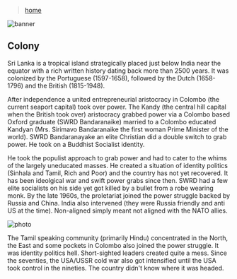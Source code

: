 > [home](../)

![banner](/governance/photos/banner.png)

## Colony

Sri Lanka is a tropical island strategically placed just below India near the equator with a rich written history dating back more than 2500 years.
It was colonized by the Portuguese (1597-1658), followed by the Dutch (1658-1796) and the British (1815-1948).

After independence a united entrepreneurial aristocracy in Colombo (the current seaport capital) took over power.  The Kandy (the central hill capital when the British took over) aristocracy grabbed power via a Colombo based Oxford graduate (SWRD Bandaranaike) married to a Colombo educated Kandyan (Mrs. Sirimavo Bandaranaike the first woman Prime Minister of the world).  SWRD Bandaranayake an elite Christian did a double switch to grab power.  He took on a Buddhist Socialist identity.

He took the populist approach to grab power and had to cater to the whims of the largely uneducated masses.  He created a situation of identity politics (Sinhala and Tamil, Rich and Poor) and the country has not yet recovered.  It has been ideolgical war and swift power grabs since then.  SWRD had a few elite socialists on his side yet got killed by a bullet from a robe wearing monk.  By the late 1960s, the proletariat joined the power struggle backed by Russia and China.  India also intervened (they were Russia friendly and anti US at the time).  Non-aligned simply meant not aligned with the NATO allies.

![photo](/governance/photos/lost.png)

The Tamil speaking community (primarily Hindu) concentrated in the North, the East and some pockets in Colombo also joined the power struggle.  It was identity politics hell.  Short-sighted leaders created quite a mess.  Since the seventies, the USA/USSR cold war also got intensified until the USA took control in the nineties.  The country didn't know where it was headed.


